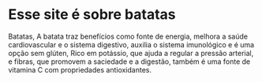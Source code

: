 <!DOCTYPE html>
<html>
<head>
    <title>Batatas</title>
</head>
<body> 
    <h1> Esse site é sobre batatas</h1>
    <p>Batatas, A batata traz benefícios como fonte de energia, melhora a saúde cardiovascular e o sistema digestivo, auxilia o sistema imunológico e é uma opção sem glúten, Rico em potássio, que ajuda a regular a pressão arterial, e fibras, que promovem a saciedade e a digestão, também é uma fonte de vitamina C com propriedades antioxidantes. 
    </p>
</body>
</html>
